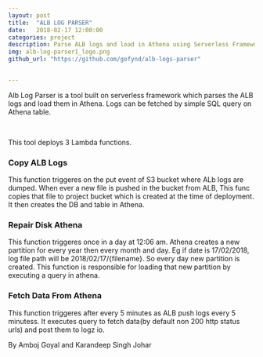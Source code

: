 ```yaml
---
layout: post
title:  "ALB LOG PARSER"
date:   2018-02-17 12:00:00
categories: project
description: Parse ALB logs and load in Athena using Serverless Framework
img: alb-log-parser1_logo.png
github_url: "https://github.com/gofynd/alb-logs-parser"


---
```


<p>
Alb Log Parser is a tool built on serverless framework which parses the ALB logs and load them in Athena. Logs can be fetched by simple SQL query on Athena table.
</p>

<br>

<p>
This tool deploys 3 Lambda functions.</p>

<h3>
Copy ALB Logs
</h3>


<p>
This function triggeres on the put event of S3 bucket where ALb logs are dumped. When ever a new file is pushed in the bucket from ALB, This func copies that file to project bucket which is created at the time of deployment. It then creates the DB and table in Athena.
</p>

<h3>
Repair Disk Athena
</h3>
<p>This function triggeres once in a day at 12:06 am. Athena creates a new partition for every year then every month and day. Eg if date is 17/02/2018, log file path will be 2018/02/17/{filename}. So every day new partition is created. This function is responsible for loading that new partition by executing a query in athena.</p>

<h3>
Fetch Data From Athena
</h3>
<p>This function triggeres after every 5 minutes as ALB push logs every 5 minutess. It executes query to fetch data(by default non 200 http status urls) and post them to logz io.</p>

<p>By Amboj Goyal and Karandeep Singh Johar</p>

